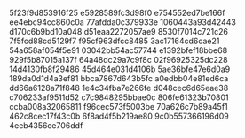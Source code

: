 5f23f9d853916f25
e5928589fc3d98f0
e754552ed7be166f
ee4ebc94cc860c0a
77afdda0c379933e
1060443a93d42443
d170c6b9bd10a048
d51eaa2272057ae9
8530f7014c721c26
7f5fcd88cd5129f7
f95cf963dfcc8485
3ac17164cd6cae21
54a658af054f5e91
03042bb54ac57744
e1392bfef18bbe68
929f5b87015a137f
64a48dc29a7c9f8c
02f96925325dc228
14d4130fb8f29486
45d464e031d4106b
5ae36bfe47e6d0a9
189da0d1d4a3ef81
bbca7867d643b5fc
a0edbb04e81ed6ca
dd66a6128a71f848
1e4c34fba7e266fe
d048cec6d65eae38
c706233af9511d52
c7c9848295bbae0c
806fe61323b70801
ccba008a32065811
f96cec573f5003be
70a626c7b89a45f1
462c8cec17f43c0b
6f8ad4f5b219ae80
9c0b557366196d09
4eeb4356ce706ddf
